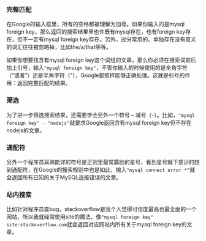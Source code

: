### 完整匹配
在Google的输入框里，所有的空格都被理解为加号。如果你输入的是mysql foreign key，那么返回的搜索结果里也许既有mysql存在，也有foreign key存在，但不一定有mysql foreign key存在。另外，过分常用的、单独存在没有意义的词汇往往被忽略掉，比如the/a/that等等。

如果你想要找含有mysql foreign key这个词组的文章，那么你必须在搜索词前后加上引号，输入`"mysql foreign key"`，不管你输入的时候使用的是全角字符（“或者”）还是半角字符（"），Google都照样能够正确处理。这就是引号的作用：返回完整匹配的结果。

### 筛选
为了进一步筛选搜索结果，还需要学会另外一个符号 – 减号（-）。比如，`"mysql foreign key" - "nodejs"`就要求Google返回含有mysql foreign key但不存在nodejs的文章。

### 通配符
另外一个程序员耳熟能详的符号是正则里最常露脸的星号，看到星号就下意识的想到通配符，在Google的搜索规则中也是如此，输入`"mysql connect error *"`就会返回所有已知的关于MySQL连接错误的文章。

### 站内搜索
比如针对程序员查bug，stackoverflow是我个人觉得可信度最高也最全面的一个网站，所以我就经常使用site的魔法，像`"mysql foreign key" site:stackoverflow.com`就会返回对应网站内所有关于mysql foreign key的文章。
